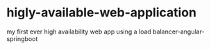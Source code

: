 # higly-available-web-application
my first ever high availability web app using a load balancer-angular-springboot

